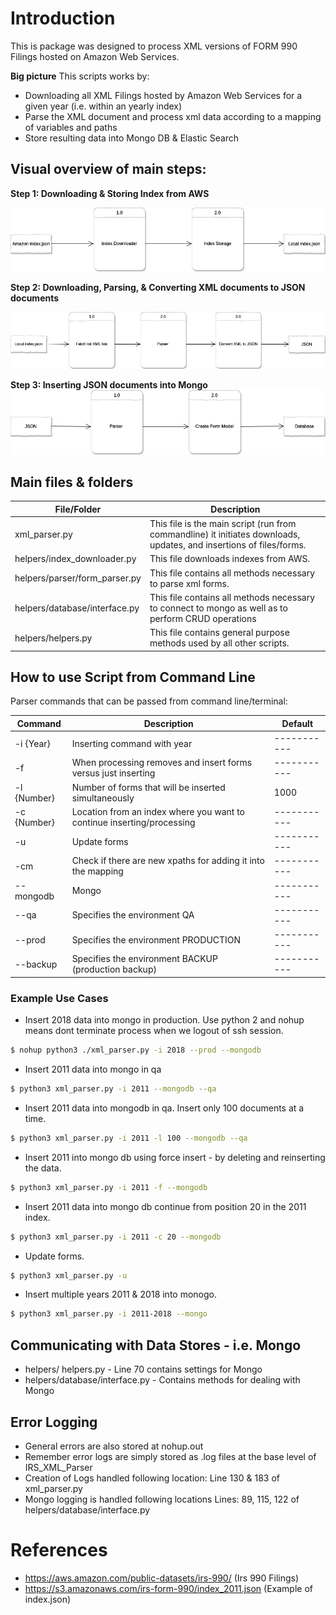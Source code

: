 # Introduction

This is package was designed to process XML versions of FORM 990 Filings hosted on Amazon Web Services.

**Big picture** This scripts works by:

- Downloading all XML Filings hosted by Amazon Web Services for a given year (i.e. within an yearly index)
- Parse the XML document and process xml data according to a mapping of variables and paths
- Store resulting data into Mongo DB & Elastic Search

## Visual overview of main steps:

**Step 1: Downloading & Storing Index from AWS**

![Alt text](images/Picture1.png "Donwload Index")

**Step 2: Downloading, Parsing, & Converting XML documents to JSON documents**

![Alt text](images/Picture2.png "Convert xml to json")

**Step 3: Inserting JSON documents into Mongo**
![Alt text](images/Picture3.png "Insert Data")

## Main files & folders

| File/Folder                   | Description                                                                                                         |
| ----------------------------- | ------------------------------------------------------------------------------------------------------------------- |
| xml_parser.py                 | This file is the main script (run from commandline) it initiates downloads, updates, and insertions of files/forms. |
| helpers/index_downloader.py   | This file downloads indexes from AWS.                                                                               |
| helpers/parser/form_parser.py | This file contains all methods necessary to parse xml forms.                                                        |
| helpers/database/interface.py | This file contains all methods necessary to connect to mongo as well as to perform CRUD operations |  | helpers/files | This folder contains 2 files which have mappings for the variables i.e. paths and variables we will be storing |
| helpers/helpers.py            | This file contains general purpose methods used by all other scripts.                                               |

## How to use Script from Command Line

Parser commands that can be passed from command line/terminal:

| Command        | Description                                                            | Default     |
| -------------- | ---------------------------------------------------------------------- | ----------- |
| -i {Year}      | Inserting command with year                                            | ----------- |
| -f             | When processing removes and insert forms versus just inserting         | ----------- |
| -l {Number}    | Number of forms that will be inserted simultaneously                   | 1000        |
| -c {Number}    | Location from an index where you want to continue inserting/processing | ----------- |
| -u             | Update forms                                                           | ----------- |
| -cm            | Check if there are new xpaths for adding it into the mapping           | ----------- |
| --mongodb      | Mongo                                                                  | ----------- |
| --qa           | Specifies the environment QA                                           | ----------- |
| --prod         | Specifies the environment PRODUCTION                                   | ----------- |
| --backup       | Specifies the environment BACKUP (production backup)                   | ----------- |

### Example Use Cases

- Insert 2018 data into mongo in production. Use python 2 and nohup means dont terminate process when we logout of ssh session.

```sh
$ nohup python3 ./xml_parser.py -i 2018 --prod --mongodb
```

- Insert 2011 data into mongo in qa

```sh
$ python3 xml_parser.py -i 2011 --mongodb --qa
```

- Insert 2011 data into mongodb in qa. Insert only 100 documents at a time.

```sh
$ python3 xml_parser.py -i 2011 -l 100 --mongodb --qa
```

- Insert 2011 into mongo db using force insert - by deleting and reinserting the data.

```sh
$ python3 xml_parser.py -i 2011 -f --mongodb
```

- Insert 2011 data into mongo db continue from position 20 in the 2011 index.

```sh
$ python3 xml_parser.py -i 2011 -c 20 --mongodb
```

- Update forms.

```sh
$ python3 xml_parser.py -u
```

- Insert multiple years 2011 & 2018 into monogo.

```sh
$ python3 xml_parser.py -i 2011-2018 --mongo
```

## Communicating with Data Stores - i.e. Mongo

- helpers/ helpers.py - Line 70 contains settings for Mongo
- helpers/database/interface.py - Contains methods for dealing with Mongo

## Error Logging

- General errors are also stored at nohup.out
- Remember error logs are simply stored as .log files at the base level of IRS_XML_Parser
- Creation of Logs handled following location: Line 130 & 183 of xml_parser.py
- Mongo logging is handled following locations Lines: 89, 115, 122 of helpers/database/interface.py

# References

- https://aws.amazon.com/public-datasets/irs-990/ (Irs 990 Filings)
- https://s3.amazonaws.com/irs-form-990/index_2011.json (Example of index.json)
